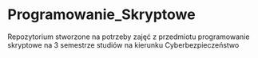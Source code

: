 # Programowanie_Skryptowe
Repozytorium stworzone na potrzeby zajęć z przedmiotu programowanie skryptowe na 3 semestrze studiów na kierunku Cyberbezpieczeństwo
